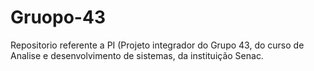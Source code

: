 # Gruopo-43
Repositorio referente a PI (Projeto integrador do Grupo 43, do curso de Analise e desenvolvimento de sistemas, da instituição Senac.

